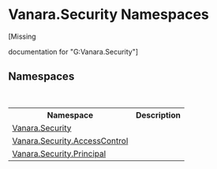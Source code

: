 # Vanara.Security Namespaces
 

\[Missing <summary> documentation for "G:Vanara.Security"\]


## Namespaces
&nbsp;<table><tr><th>Namespace</th><th>Description</th></tr><tr><td><a href="98006b63-7b60-ec3a-0702-cd4b721a0776">Vanara.Security</a></td><td></td></tr><tr><td><a href="62a937f8-234b-6e15-2f22-272a8ae206a7">Vanara.Security.AccessControl</a></td><td></td></tr><tr><td><a href="59c3dc27-cc1b-fb6b-1718-4dd5638460e2">Vanara.Security.Principal</a></td><td></td></tr></table>&nbsp;
